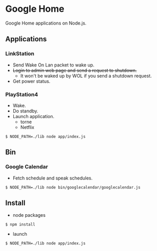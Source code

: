 # Google Home
Google Home applications on Node.js.

## Applications
### LinkStation
- Send Wake On Lan packet to wake up.
- ~~Login to admin web page and send a request to shutdown.~~
    - It won't be waked up by WOL if you send a shutdown request.
- Get power status.

### PlayStation4
- Wake.
- Do standby.
- Launch application.
    - torne
    - Netflix

```
$ NODE_PATH=./lib node app/index.js
```


## Bin
### Google Calendar
- Fetch schedule and speak schedules.

```
$ NODE_PATH=./lib node bin/googlecalendar/googlecalendar.js
```


## Install
- node packages
~~~shell
$ npm install
~~~

- launch
~~~shell
$ NODE_PATH=./lib node app/index.js
~~~

